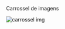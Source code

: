 Carrossel de imagens

![carrossel img](https://github.com/cintyarfernandes/Carrossel-animado-/assets/111606257/286f54d3-2510-401e-a1a9-16d6470206c3)

